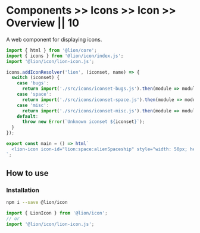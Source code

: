# Components >> Icons >> Icon >> Overview || 10

A web component for displaying icons.

```js script
import { html } from '@lion/core';
import { icons } from '@lion/icon/index.js';
import '@lion/icon/lion-icon.js';

icons.addIconResolver('lion', (iconset, name) => {
  switch (iconset) {
    case 'bugs':
      return import('./src/icons/iconset-bugs.js').then(module => module[name]);
    case 'space':
      return import('./src/icons/iconset-space.js').then(module => module[name]);
    case 'misc':
      return import('./src/icons/iconset-misc.js').then(module => module[name]);
    default:
      throw new Error(`Unknown iconset ${iconset}`);
  }
});
```

```js preview-story
export const main = () => html`
  <lion-icon icon-id="lion:space:alienSpaceship" style="width: 50px; height: 50px;"></lion-icon>
`;
```

## How to use

### Installation

```bash
npm i --save @lion/icon
```

```js
import { LionIcon } from '@lion/icon';
// or
import '@lion/icon/lion-icon.js';
```
